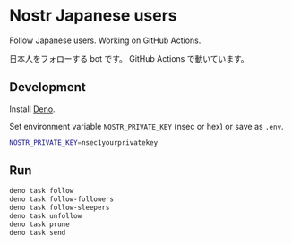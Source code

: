 # Nostr Japanese users

Follow Japanese users. Working on GitHub Actions.

日本人をフォローする bot です。 GitHub Actions で動いています。

## Development

Install [Deno](https://docs.deno.com/runtime/manual/).

Set environment variable `NOSTR_PRIVATE_KEY` (nsec or hex) or save as `.env`.

```bash
NOSTR_PRIVATE_KEY=nsec1yourprivatekey
```

## Run

```bash
deno task follow
deno task follow-followers
deno task follow-sleepers
deno task unfollow
deno task prune
deno task send
```
